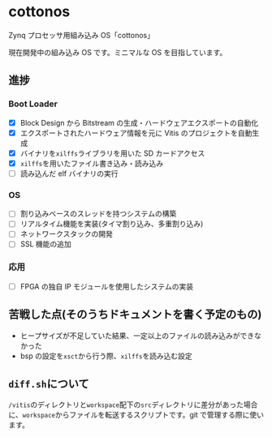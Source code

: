 # cottonos

Zynq プロセッサ用組み込み OS「cottonos」

現在開発中の組み込み OS です。ミニマルな OS を目指しています。

## 進捗

### Boot Loader

- [x] Block Design から Bitstream の生成・ハードウェアエクスポートの自動化
- [x] エクスポートされたハードウェア情報を元に Vitis のプロジェクトを自動生成
- [x] バイナリを`xilffs`ライブラリを用いた SD カードアクセス
- [x] `xilffs`を用いたファイル書き込み・読み込み
- [ ] 読み込んだ elf バイナリの実行

### OS

- [ ] 割り込みベースのスレッドを持つシステムの構築
- [ ] リアルタイム機能を実装(タイマ割り込み、多重割り込み)
- [ ] ネットワークスタックの開発
- [ ] SSL 機能の追加

### 応用

- [ ] FPGA の独自 IP モジュールを使用したシステムの実装

## 苦戦した点(そのうちドキュメントを書く予定のもの)

- ヒープサイズが不足していた結果、一定以上のファイルの読み込みができなかった
- bsp の設定を`xsct`から行う際、`xilffs`を読み込む設定

## `diff.sh`について

`/vitis`のディレクトリと`workspace`配下の`src`ディレクトリに差分があった場合に、`workspace`からファイルを転送するスクリプトです。git で管理する際に使います。
